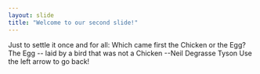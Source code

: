 ```yaml
---
layout: slide
title: "Welcome to our second slide!"
---
```

Just to settle it once and for all: Which came first the Chicken or the Egg? The Egg -- laid by a bird that was not a Chicken
--Neil Degrasse Tyson
Use the left arrow to go back!
